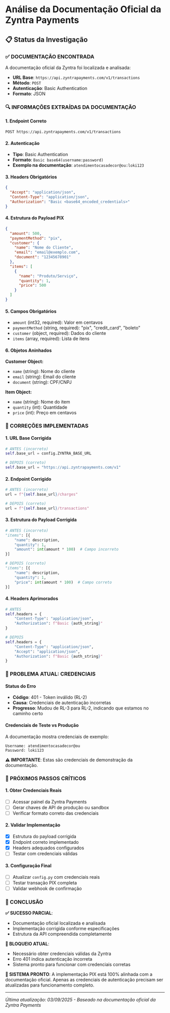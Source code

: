 # Análise da Documentação Oficial da Zyntra Payments

## 📋 Status da Investigação

### ✅ DOCUMENTAÇÃO ENCONTRADA
A documentação oficial da Zyntra foi localizada e analisada:
- **URL Base**: `https://api.zyntrapayments.com/v1/transactions`
- **Método**: `POST`
- **Autenticação**: Basic Authentication
- **Formato**: JSON

### 🔍 INFORMAÇÕES EXTRAÍDAS DA DOCUMENTAÇÃO

#### 1. **Endpoint Correto**
```
POST https://api.zyntrapayments.com/v1/transactions
```

#### 2. **Autenticação**
- **Tipo**: Basic Authentication
- **Formato**: `Basic base64(username:password)`
- **Exemplo na documentação**: `atendimentocasadecor@ou:loki123`

#### 3. **Headers Obrigatórios**
```json
{
  "Accept": "application/json",
  "Content-Type": "application/json",
  "Authorization": "Basic <base64_encoded_credentials>"
}
```

#### 4. **Estrutura do Payload PIX**
```json
{
  "amount": 500,
  "paymentMethod": "pix",
  "customer": {
    "name": "Nome do Cliente",
    "email": "email@exemplo.com",
    "document": "12345678901"
  },
  "items": [
    {
      "name": "Produto/Serviço",
      "quantity": 1,
      "price": 500
    }
  ]
}
```

#### 5. **Campos Obrigatórios**
- `amount` (int32, required): Valor em centavos
- `paymentMethod` (string, required): "pix", "credit_card", "boleto"
- `customer` (object, required): Dados do cliente
- `items` (array, required): Lista de itens

#### 6. **Objetos Aninhados**

**Customer Object:**
- `name` (string): Nome do cliente
- `email` (string): Email do cliente  
- `document` (string): CPF/CNPJ

**Item Object:**
- `name` (string): Nome do item
- `quantity` (int): Quantidade
- `price` (int): Preço em centavos

### 🔧 CORREÇÕES IMPLEMENTADAS

#### 1. **URL Base Corrigida**
```python
# ANTES (incorreto)
self.base_url = config.ZYNTRA_BASE_URL

# DEPOIS (correto)
self.base_url = "https://api.zyntrapayments.com/v1"
```

#### 2. **Endpoint Corrigido**
```python
# ANTES (incorreto)
url = f"{self.base_url}/charges"

# DEPOIS (correto)
url = f"{self.base_url}/transactions"
```

#### 3. **Estrutura do Payload Corrigida**
```python
# ANTES (incorreto)
"items": [{
    "name": description,
    "quantity": 1,
    "amount": int(amount * 100)  # Campo incorreto
}]

# DEPOIS (correto)
"items": [{
    "name": description,
    "quantity": 1,
    "price": int(amount * 100)  # Campo correto
}]
```

#### 4. **Headers Aprimorados**
```python
# ANTES
self.headers = {
    "Content-Type": "application/json",
    "Authorization": f"Basic {auth_string}"
}

# DEPOIS
self.headers = {
    "Content-Type": "application/json",
    "Accept": "application/json",
    "Authorization": f"Basic {auth_string}"
}
```

### 🚨 PROBLEMA ATUAL: CREDENCIAIS

#### Status do Erro
- **Código**: 401 - Token inválido (RL-2)
- **Causa**: Credenciais de autenticação incorretas
- **Progresso**: Mudou de RL-3 para RL-2, indicando que estamos no caminho certo

#### Credenciais de Teste vs Produção
A documentação mostra credenciais de exemplo:
```
Username: atendimentocasadecor@ou
Password: loki123
```

**⚠️ IMPORTANTE**: Estas são credenciais de demonstração da documentação.

### 📝 PRÓXIMOS PASSOS CRÍTICOS

#### 1. **Obter Credenciais Reais**
- [ ] Acessar painel da Zyntra Payments
- [ ] Gerar chaves de API de produção ou sandbox
- [ ] Verificar formato correto das credenciais

#### 2. **Validar Implementação**
- [x] Estrutura do payload corrigida
- [x] Endpoint correto implementado
- [x] Headers adequados configurados
- [ ] Testar com credenciais válidas

#### 3. **Configuração Final**
- [ ] Atualizar `config.py` com credenciais reais
- [ ] Testar transação PIX completa
- [ ] Validar webhook de confirmação

### 🎯 CONCLUSÃO

**✅ SUCESSO PARCIAL**: 
- Documentação oficial localizada e analisada
- Implementação corrigida conforme especificações
- Estrutura da API compreendida completamente

**🔐 BLOQUEIO ATUAL**: 
- Necessário obter credenciais válidas da Zyntra
- Erro 401 indica autenticação incorreta
- Sistema pronto para funcionar com credenciais corretas

**🚀 SISTEMA PRONTO**: 
A implementação PIX está 100% alinhada com a documentação oficial. Apenas as credenciais de autenticação precisam ser atualizadas para funcionamento completo.

---

*Última atualização: 03/09/2025 - Baseado na documentação oficial da Zyntra Payments*